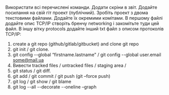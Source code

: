 Використати всі перечислені команди. Додати скріни в звіт. Додайте посилання на свій гіт проект (публічний). Зробіть проект з двома текстовими файлами. Додайте їх окремими комітами. В першому файлі додайте опис TCP/IP створіть бренчу networking і закомітьте туди цей файл.
В іншу вітку protocols додайте інший txt файл з описом протоколів TCP/IP:

1) create a git repo (github/gitlab/gitbucket) and clone git repo
2) git init / git clone.
3) git config --global “firstname.lastname" / git config --global user.email some@mail.ua
4) Вивести tracked files / untracked files / staging area /
5) git status / git diff.
6) git add / git commit / git push (git –force push)
7) git log / git show / git blame
8) git log --all --decorate --oneline –graph
